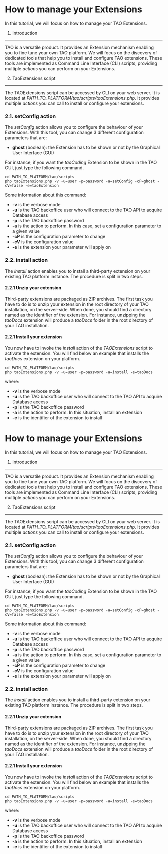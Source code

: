 <!--
created_at: '2012-05-24 11:18:33'
updated_at: '2013-03-13 12:48:04'
authors:
    - 'Jérôme Bogaerts'
tags:
    - Tutorials
-->



How to manage your Extensions
=============================

In this tutorial, we will focus on how to manage your TAO Extensions.

1. Introduction
---------------

TAO is a versatile product. It provides an Extension mechanism enabling you to fine tune your own TAO platform. We will focus on the discovery of dedicated tools that help you to install and configure TAO extensions. These tools are implemented as Command Line Interface (CLI) scripts, providing multiple *actions* you can perform on your Extensions.

2. TaoExtensions script
-----------------------

The TAOExtensions script can be accessed by CLI on your web server. It is located at *PATH\_TO\_PLATFORM/tao/scripts/taoExtensions.php*. It provides multiple *actions* you can call to install or configure your extensions.

### 2.1. setConfig action

The *setConfig* action allows you to configure the behaviour of your Extensions. With this tool, you can change 3 different configuration parameters that are:

-   **ghost** (boolean): the Extension has to be shown or not by the Graphical User Interface (GUI)

For instance, if you want the *taoCoding* Extension to be shown in the TAO GUI, just type the following command.

    cd PATH_TO_PLATFORM/tao/scripts
    php taoExtensions.php -v -u=user -p=password -a=setConfig -cP=ghost -cV=false -e=taoExtension

Some information about this command:

-   **-v** is the verbose mode *<span class="boolean"></span>*
-   **-u** is the TAO backoffice user who will connect to the TAO API to acquire Database access *<span class="string"></span>*
-   **-p** is the TAO backoffice password *<span class="string"></span>*
-   **-a** is the action to perform. In this case, set a configuration parameter to a given value *<span class="string"></span>*
-   **-cP** is the configuration parameter to change *<span class="string"></span>*
-   **-cV** is the configuration value *<span class="boolean"></span>*
-   **-e** is the extension your parameter will apply on *<span class="string"></span>*

### 2.2. install action

The *install* action enables you to install a third-party extension on your existing TAO platform instance. The procedure is split in two steps.

#### 2.2.1 Unzip your extension

Third-party extensions are packaged as ZIP archives. The first task you have to do is to unzip your extension in the root directory of your TAO installation, on the server-side. When done, you should find a directory named as the identifier of the extension. For instance, unzipping the *taoDocs* extension will produce a *taoDocs* folder in the root directory of your TAO installation.

#### 2.2.1 Install your extension

You now have to invoke the *install* action of the *TAOExtensions* script to activate the extension. You will find below an example that installs the *taoDocs* extension on your platform.

    cd PATH_TO_PLATFORM/tao/scripts
    php taoExtensions.php -v -u=user -p=password -a=install -e=taoDocs

where:

-   **-v** is the verbose mode *<span class="boolean"></span>*
-   **-u** is the TAO backoffice user who will connect to the TAO API to acquire Database access *<span class="string"></span>*
-   **-p** is the TAO backoffice password *<span class="string"></span>*
-   **-a** is the action to perform. In this situation, install an extension *<span class="string"></span>*
-   **-e** is the identifier of the extension to install *<span class="string"></span>*



How to manage your Extensions
=============================

In this tutorial, we will focus on how to manage your TAO Extensions.

1. Introduction
---------------

TAO is a versatile product. It provides an Extension mechanism enabling you to fine tune your own TAO platform. We will focus on the discovery of dedicated tools that help you to install and configure TAO extensions. These tools are implemented as Command Line Interface (CLI) scripts, providing multiple *actions* you can perform on your Extensions.

2. TaoExtensions script
-----------------------

The TAOExtensions script can be accessed by CLI on your web server. It is located at *PATH\_TO\_PLATFORM/tao/scripts/taoExtensions.php*. It provides multiple *actions* you can call to install or configure your extensions.

### 2.1. setConfig action

The *setConfig* action allows you to configure the behaviour of your Extensions. With this tool, you can change 3 different configuration parameters that are:

-   **ghost** (boolean): the Extension has to be shown or not by the Graphical User Interface (GUI)

For instance, if you want the *taoCoding* Extension to be shown in the TAO GUI, just type the following command.

    cd PATH_TO_PLATFORM/tao/scripts
    php taoExtensions.php -v -u=user -p=password -a=setConfig -cP=ghost -cV=false -e=taoExtension

Some information about this command:

-   **-v** is the verbose mode *<span class="boolean"></span>*
-   **-u** is the TAO backoffice user who will connect to the TAO API to acquire Database access *<span class="string"></span>*
-   **-p** is the TAO backoffice password *<span class="string"></span>*
-   **-a** is the action to perform. In this case, set a configuration parameter to a given value *<span class="string"></span>*
-   **-cP** is the configuration parameter to change *<span class="string"></span>*
-   **-cV** is the configuration value *<span class="boolean"></span>*
-   **-e** is the extension your parameter will apply on *<span class="string"></span>*

### 2.2. install action

The *install* action enables you to install a third-party extension on your existing TAO platform instance. The procedure is split in two steps.

#### 2.2.1 Unzip your extension

Third-party extensions are packaged as ZIP archives. The first task you have to do is to unzip your extension in the root directory of your TAO installation, on the server-side. When done, you should find a directory named as the identifier of the extension. For instance, unzipping the *taoDocs* extension will produce a *taoDocs* folder in the root directory of your TAO installation.

#### 2.2.1 Install your extension

You now have to invoke the *install* action of the *TAOExtensions* script to activate the extension. You will find below an example that installs the *taoDocs* extension on your platform.

    cd PATH_TO_PLATFORM/tao/scripts
    php taoExtensions.php -v -u=user -p=password -a=install -e=taoDocs

where:

-   **-v** is the verbose mode *<span class="boolean"></span>*
-   **-u** is the TAO backoffice user who will connect to the TAO API to acquire Database access *<span class="string"></span>*
-   **-p** is the TAO backoffice password *<span class="string"></span>*
-   **-a** is the action to perform. In this situation, install an extension *<span class="string"></span>*
-   **-e** is the identifier of the extension to install *<span class="string"></span>*


